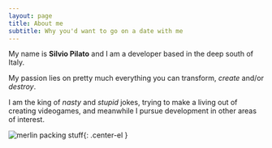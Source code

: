 ```yaml
---
layout: page
title: About me
subtitle: Why you'd want to go on a date with me
---
```


My name is **Silvio Pilato** and I am a developer based in the deep south of Italy.

My passion lies on pretty much everything you can transform, _create_ and/or _destroy_.

I am the king of _nasty_ and _stupid_ jokes, trying to make a living out of creating videogames, and meanwhile I pursue development in other areas of interest.

![merlin packing stuff](https://m.popkey.co/bbc33c/ZLK90.gif){: .center-el }
